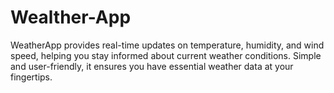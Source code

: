 # Wealther-App
WeatherApp provides real-time updates on temperature, humidity, and wind speed, helping you stay informed about current weather conditions. Simple and user-friendly, it ensures you have essential weather data at your fingertips.
